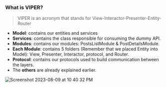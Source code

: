 ### What is VIPER?
> VIPER is an acronym that stands for View-Interactor-Presenter-Entity-Router

- **Model**: contains our entities and services
- **Services**: contains the class responsible for consuming the dummy API.
- **Modules**: contains our modules: PostsListModule & PostDetailsModule.
- **Each Module**: contains 5 folders (Remember that we placed Entity into Model): View, Presenter, Interactor, protocol, and Router.
- **Protocol**: contains our protocols used to build communication between the layers.
- The **others** are already explained earlier.


![Screenshot 2023-08-09 at 10 40 32 PM](https://github.com/ilia-pavlov/Vapor-Architecture-Patten-for-iOS/assets/68978403/c8e8c61b-8055-4b83-8eac-71bc7fc9c96c)

